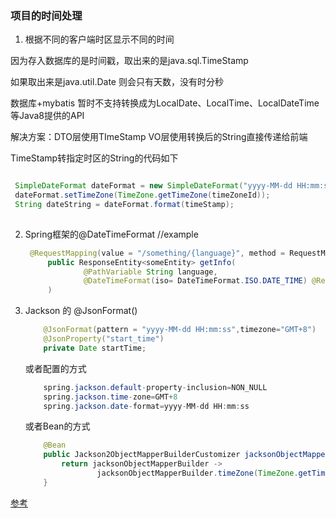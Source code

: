 ### 项目的时间处理

1. 根据不同的客户端时区显示不同的时间

  因为存入数据库的是时间戳，取出来的是java.sql.TimeStamp

  如果取出来是java.util.Date 则会只有天数，没有时分秒

  数据库+mybatis 暂时不支持转换成为LocalDate、LocalTime、LocalDateTime等Java8提供的API

   解决方案：DTO层使用TImeStamp VO层使用转换后的String直接传递给前端  

   TimeStamp转指定时区的String的代码如下

   ```java

    SimpleDateFormat dateFormat = new SimpleDateFormat("yyyy-MM-dd HH:mm:ss");
    dateFormat.setTimeZone(TimeZone.getTimeZone(timeZoneId));
    String dateString = dateFormat.format(timeStamp);
        
   ```

2. Spring框架的@DateTimeFormat  //example

   ```java
    @RequestMapping(value = "/something/{language}", method = RequestMethod.GET, produces = { "application/json", "application/xml" })
        public ResponseEntity<someEntity> getInfo( 
                @PathVariable String language, 
                @DateTimeFormat(iso= DateTimeFormat.ISO.DATE_TIME) @RequestParam(required = false) Date fromDate
        )
   ```

3. Jackson 的 @JsonFormat()

    ```java
        @JsonFormat(pattern = "yyyy-MM-dd HH:mm:ss",timezone="GMT+8")
        @JsonProperty("start_time")
        private Date startTime;
    ```

    或者配置的方式

    ```java
        spring.jackson.default-property-inclusion=NON_NULL
        spring.jackson.time-zone=GMT+8
        spring.jackson.date-format=yyyy-MM-dd HH:mm:ss

    ```

    或者Bean的方式

    ```java
        @Bean
        public Jackson2ObjectMapperBuilderCustomizer jacksonObjectMapperCustomization() {
            return jacksonObjectMapperBuilder ->
                    jacksonObjectMapperBuilder.timeZone(TimeZone.getTimeZone("GMT+8"));
        }
    ```

[参考](https://juejin.im/post/5dc24c66f265da4cf1583f37#heading-15)